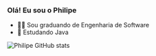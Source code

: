 ### Olá! Eu sou o Philipe

- 👨‍🎓 Sou graduando de Engenharia de Software
- 🌱 Estudando Java


![Philipe GitHub stats](https://github-readme-stats.vercel.app/api?username=ophilipelima&show_icons=true&theme=radical)
